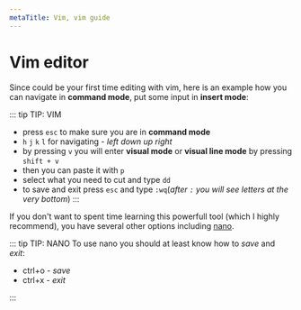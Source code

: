 ```yaml
---
metaTitle: Vim, vim guide
---
```


# Vim editor
Since  could be your first time editing with vim, here is an example how you can navigate in **command mode**, put some input in **insert mode**:

::: tip TIP: VIM
-   press `esc` to make sure you are in **command mode**
-   `h` `j` `k` `l` for navigating - *left* *down* *up* *right*
-   by pressing `v` you will enter **visual mode** or **visual line mode** by pressing `shift + v`
-   then you can paste it with `p`
-   select what you need to cut and type `dd`
-   to save and exit press `esc` and type `:wq`(*after `:` you will see letters at the very bottom*)
:::

If you don't want to spent time learning this powerfull tool (which I highly recommend), you have several other options including [nano](https://wiki.archlinux.org/index.php/nano).

::: tip TIP: NANO
To use nano you should at least know how to *save* and *exit*:

-   ctrl+o - *save*
-   ctrl+x - *exit*

:::
